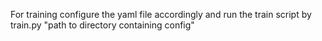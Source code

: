 For training configure the yaml file accordingly and run the train script by
train.py "path to directory containing config"